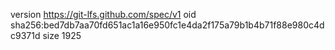 version https://git-lfs.github.com/spec/v1
oid sha256:bed7db7aa70fd651ac1a16e950fc1e4da2f175a79b1b4b71f88e980c4dc9371d
size 1925
